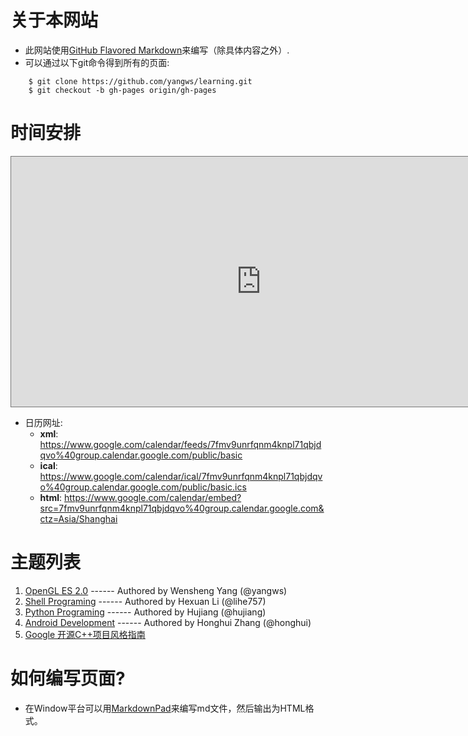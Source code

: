 # 关于本网站

* 此网站使用[GitHub Flavored Markdown](http://github.github.com/github-flavored-markdown/)来编写（除具体内容之外）.
* 可以通过以下git命令得到所有的页面:

```
    $ git clone https://github.com/yangws/learning.git
    $ git checkout -b gh-pages origin/gh-pages
```

# 时间安排

<iframe src="https://www.google.com/calendar/embed?showNav=0&amp;showDate=0&amp;showTz=0&amp;height=400&amp;wkst=2&amp;bgcolor=%23FFFFFF&amp;src=7fmv9unrfqnm4knpl71qbjdqvo%40group.calendar.google.com&amp;color=%232952A3&amp;ctz=Asia%2FShanghai" style=" border:solid 1px #777 " width="800" height="400" frameborder="0" scrolling="no"></iframe>

* 日历网址:
	* __xml__: https://www.google.com/calendar/feeds/7fmv9unrfqnm4knpl71qbjdqvo%40group.calendar.google.com/public/basic
	* __ical__: https://www.google.com/calendar/ical/7fmv9unrfqnm4knpl71qbjdqvo%40group.calendar.google.com/public/basic.ics
	* __html__: https://www.google.com/calendar/embed?src=7fmv9unrfqnm4knpl71qbjdqvo%40group.calendar.google.com&ctz=Asia/Shanghai

# 主题列表

1. [OpenGL ES 2.0](OpenGL_ES_2.0/index.html) ------ Authored by Wensheng Yang (@yangws)
2. [Shell Programing](Shell/index.html) ------ Authored by Hexuan Li (@lihe757)
3. [Python Programing](Python/index.html) ------ Authored by Hujiang (@hujiang)
4. [Android Development](AndroidDev/index.html) ------ Authored by Honghui Zhang (@honghui)
4. [Google 开源C++项目风格指南](http://zh-google-styleguide.readthedocs.org/en/latest/google-cpp-styleguide/)

# 如何编写页面?

* 在Window平台可以用[MarkdownPad](http://markdownpad.com/)来编写md文件，然后输出为HTML格式。